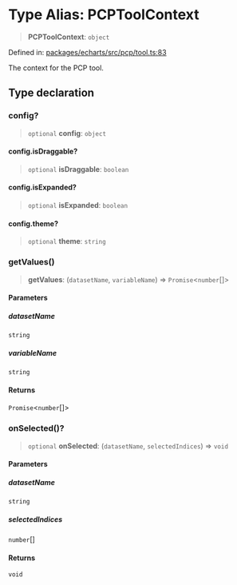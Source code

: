 # Type Alias: PCPToolContext

> **PCPToolContext**: `object`

Defined in: [packages/echarts/src/pcp/tool.ts:83](https://github.com/GeoDaCenter/openassistant/blob/994a31d776db171047aa7cd650eb798b5317f644/packages/echarts/src/pcp/tool.ts#L83)

The context for the PCP tool.

## Type declaration

### config?

> `optional` **config**: `object`

#### config.isDraggable?

> `optional` **isDraggable**: `boolean`

#### config.isExpanded?

> `optional` **isExpanded**: `boolean`

#### config.theme?

> `optional` **theme**: `string`

### getValues()

> **getValues**: (`datasetName`, `variableName`) => `Promise`\<`number`[]\>

#### Parameters

##### datasetName

`string`

##### variableName

`string`

#### Returns

`Promise`\<`number`[]\>

### onSelected()?

> `optional` **onSelected**: (`datasetName`, `selectedIndices`) => `void`

#### Parameters

##### datasetName

`string`

##### selectedIndices

`number`[]

#### Returns

`void`
